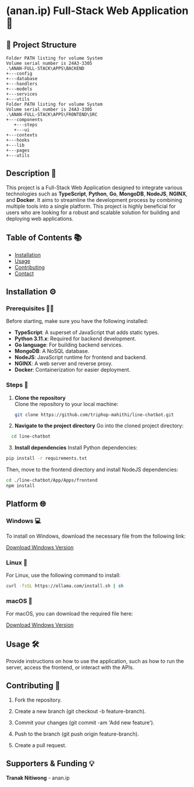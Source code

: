 # (anan.ip) Full-Stack Web Application 🚀

## 📁 Project Structure
```text
Folder PATH listing for volume System
Volume serial number is 24A3-3305
.\ANAN-FULL-STACK\APPS\BACKEND
+---config
+---database
+---handlers
+---models
+---services
+---utils
Folder PATH listing for volume System
Volume serial number is 24A3-3305
.\ANAN-FULL-STACK\APPS\FRONTEND\SRC
+---components
   +---steps
   +---ui
+---contexts
+---hooks
+---lib
+---pages
+---utils
```


## Description 📝
This project is a Full-Stack Web Application designed to integrate various technologies such as **TypeScript**, **Python**, **Go**, **MongoDB**, **NodeJS**, **NGINX**, and **Docker**. It aims to streamline the development process by combining multiple tools into a single platform. This project is highly beneficial for users who are looking for a robust and scalable solution for building and deploying web applications.



## Table of Contents 📚
- [Installation](#installation)
- [Usage](#usage)
- [Contributing](#contributing)
- [Contact](#contact)

## Installation ⚙️

### Prerequisites 🧑‍💻
Before starting, make sure you have the following installed:

- **TypeScript**: A superset of JavaScript that adds static types.
- **Python 3.11.x**: Required for backend development.
- **Go language**: For building backend services.
- **MongoDB**: A NoSQL database.
- **NodeJS**: JavaScript runtime for frontend and backend.
- **NGINX**: A web server and reverse proxy.
- **Docker**: Containerization for easier deployment.

### Steps 🔽
1. **Clone the repository**  
   Clone the repository to your local machine:
   ```bash
   git clone https://github.com/triphop-mahithi/line-chatbot.git

2. **Navigate to the project directory**
Go into the cloned project directory:
```bash
  cd line-chatbot
```
3. **Install dependencies**
Install Python dependencies:
```bash
pip install -r requirements.txt
```
Then, move to the frontend directory and install NodeJS dependencies:
```bash
cd ./line-chatbot/App/Apps/frontend
npm install
```
## Platform 🌐
### Windows 💻
To install on Windows, download the necessary file from the following link:

[Download Windows Version](https://ollama.com/download)

### Linux 🐧
For Linux, use the following command to install:
```bash
curl -fsSL https://ollama.com/install.sh | sh
```
### macOS 🍎
For macOS, you can download the required file here:

[Download Windows Version](https://ollama.com/download)

## Usage 🛠️
Provide instructions on how to use the application, such as how to run the server, access the frontend, or interact with the APIs.

## Contributing 🤝
1. Fork the repository.

2. Create a new branch (git checkout -b feature-branch).

3. Commit your changes (git commit -am 'Add new feature').

4. Push to the branch (git push origin feature-branch).

5. Create a pull request.

## Supporters & Funding 💡

**Tranak Nitiwong** - anan.ip
